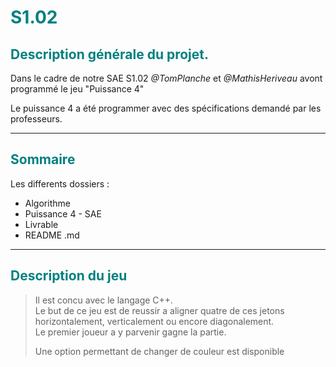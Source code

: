 # <span style="color: Teal"> S1.02 </span>

## <span style="color: Teal"> Description générale du projet.</span>

Dans le cadre de notre SAE S1.02 *@TomPlanche* et *@MathisHeriveau* avont programmé le jeu "Puissance 4" 


Le puissance 4 a été programmer avec des spécifications demandé par les professeurs.
***

## <span style="color: Teal "> Sommaire</span>

Les differents dossiers :
* Algorithme
* Puissance 4 - SAE
* Livrable
* README .md

***

## <span style="color: Teal "> Description du jeu </span>

>Il est concu avec le langage C++. \
>Le but de ce jeu est de reussir a aligner quatre de ces jetons horizontalement, verticalement ou encore diagonalement. \
>Le premier joueur a y parvenir gagne la partie.
>
>Une option permettant de changer de couleur est disponible

